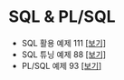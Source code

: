 # SQL & PL/SQL

- SQL 활용 예제 111 [[보기]](https://rebel-lord-f41.notion.site/SQL-a5746c9ed338464cb421618b6be2af20?pvs=4)
- SQL 튜닝 예제 88 [[보기]](https://rebel-lord-f41.notion.site/SQL-a5746c9ed338464cb421618b6be2af20?pvs=4)
- PL/SQL 예제 93 [[보기]](https://rebel-lord-f41.notion.site/PL-SQL-db01005102c14ce7923da90ab8e442d6?pvs=4)
